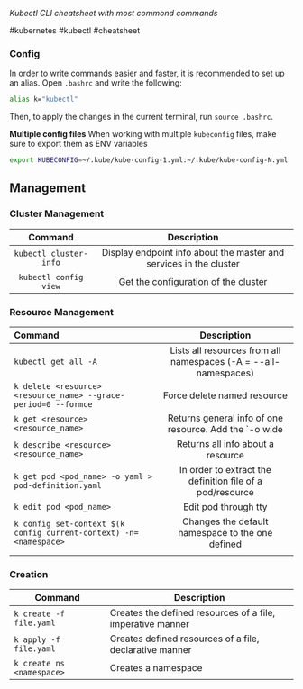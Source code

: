 *Kubectl CLI cheatsheet with most commond commands*

#kubernetes #kubectl #cheatsheet 

### Config
In order to write commands easier and faster, it is recommended to set up an alias. Open `.bashrc` and write the following:

```bash
alias k="kubectl"
```

Then, to apply the changes in the current terminal, run  `source .bashrc`.

**Multiple config files**
When working with multiple `kubeconfig` files, make sure to export them as ENV variables

```bash
export KUBECONFIG=~/.kube/kube-config-1.yml:~/.kube/kube-config-N.yml
```

## Management

### Cluster Management

|        Command         |                            Description                             |
|:----------------------:|:------------------------------------------------------------------:|
| `kubectl cluster-info` | Display endpoint info about the master and services in the cluster |
| `kubectl config view`  |                Get the configuration of the cluster                |

### Resource Management

| Command                                                           |                                                     Description                                                      |
|:----------------------------------------------------------------- |:--------------------------------------------------------------------------------------------------------------------:|
| `kubectl get all -A`                                              |                           Lists all resources from all namespaces (-A = --all-namespaces)                            |
| `k delete <resource> <resource_name> --grace-period=0 --formce`   |                                             Force delete named resource                                              |
| `k get <resource> <resource_name>`                                | Returns general info of one resource. Add the `-o wide|json` flag for more info or to return the info in json format |
| `k describe <resource> <resource_name>`                           |                                          Returns all info about a resource                                           |
| `k get pod <pod_name> -o yaml > pod-definition.yaml`              |                              In order to extract the definition file of a pod/resource                               |
| `k edit pod <pod_name>`                                           |                                                 Edit pod through tty                                                 |
| `k config set-context $(k config current-context) -n=<namespace>` |                                   Changes the default namespace to the one defined                                   |
|                                                                   |                                                                                                                      |

### Creation
| Command                   | Description                                                |
| ------------------------- | ---------------------------------------------------------- |
| `k create -f file.yaml`   | Creates the defined resources of a file, imperative manner |
| `k apply -f file.yaml`    | Creates defined resources of a file, declarative manner    |
| `k create ns <namespace>` | Creates a namespace                                        | 
